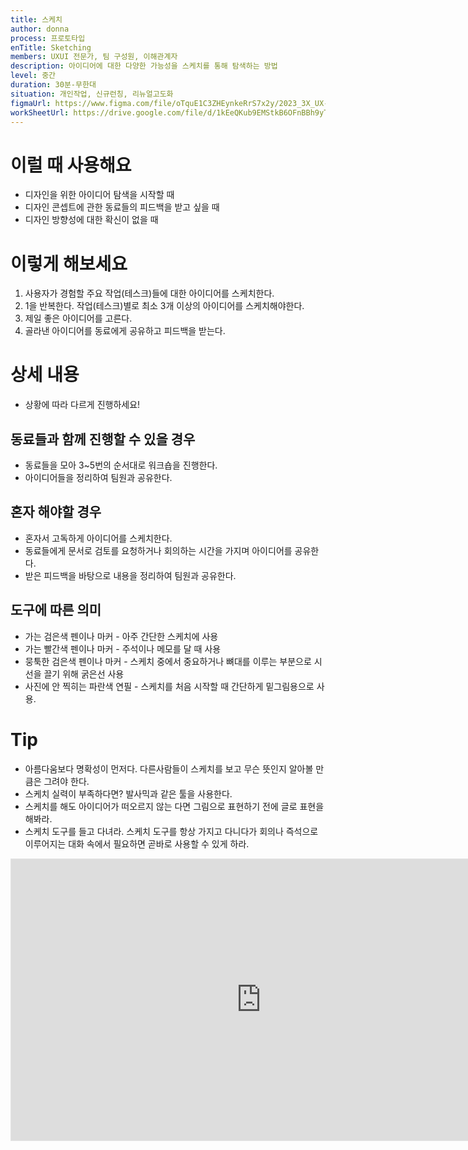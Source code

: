 ```yaml
---
title: 스케치
author: donna
process: 프로토타입
enTitle: Sketching
members: UXUI 전문가, 팀 구성원, 이해관계자
description: 아이디어에 대한 다양한 가능성을 스케치를 통해 탐색하는 방법
level: 중간
duration: 30분-무한대
situation: 개인작업, 신규런칭, 리뉴얼고도화
figmaUrl: https://www.figma.com/file/oTquE1C3ZHEynkeRrS7x2y/2023_3X_UX-Card_WorkSheet_Ver.3?type=design&node-id=104-4929&mode=design&t=uMLYbDeXRC8639ZD-4
workSheetUrl: https://drive.google.com/file/d/1kEeQKub9EMStkB6OFnBBh9yTlD3uvfxT/view?usp=sharing
---
```


<!-- 프로세스별 보기: 공감, 설계, 프로토타입, 테스트 -->
<!--UXUI 전문가, 팀 구성원, 사용자, 이해관계자, 누구나 -->
<!--level: 쉬움, 중간, 어려움-->
<!--개인작업, 신규런칭, 리뉴얼고도화-->

# 이럴 때 사용해요

- 디자인을 위한 아이디어 탐색을 시작할 때
- 디자인 콘셉트에 관한 동료들의 피드백을 받고 싶을 때
- 디자인 방향성에 대한 확신이 없을 때

# 이렇게 해보세요

1. 사용자가 경험할 주요 작업(테스크)들에 대한 아이디어를 스케치한다.
2. 1을 반복한다. 작업(테스크)별로 최소 3개 이상의 아이디어를 스케치해야한다.
3. 제일 좋은 아이디어를 고른다.
4. 골라낸 아이디어를 동료에게 공유하고 피드백을 받는다.

# 상세 내용

- 상황에 따라 다르게 진행하세요!

## 동료들과 함께 진행할 수 있을 경우
- 동료들을 모아 3~5번의 순서대로 워크숍을 진행한다.
- 아이디어들을 정리하여 팀원과 공유한다.

## 혼자 해야할 경우
- 혼자서 고독하게 아이디어를 스케치한다.
- 동료들에게 문서로 검토를 요청하거나 회의하는 시간을 가지며 아이디어를 공유한다.
- 받은 피드백을 바탕으로 내용을 정리하여 팀원과 공유한다.

## 도구에 따른 의미
- 가는 검은색 펜이나 마커 - 아주 간단한 스케치에 사용
- 가는 빨간색 펜이나 마커 - 주석이나 메모를 달 때 사용
- 뭉툭한 검은색 펜이나 마커 - 스케치 중에서 중요하거나 뼈대를 이루는 부분으로 시선을 끌기 위해 굵은선 사용
- 사진에 안 찍히는 파란색 연필 - 스케치를 처음 시작할 때 간단하게 밑그림용으로 사용.

# Tip

- 아름다움보다 명확성이 먼저다. 다른사람들이 스케치를 보고 무슨 뜻인지 알아볼 만큼은 그려야 한다.
- 스케치 실력이 부족하다면? 발사믹과 같은 툴을 사용한다.
- 스케치를 해도 아이디어가 떠오르지 않는 다면 그림으로 표현하기 전에 글로 표현을 해봐라.
- 스케치 도구를 들고 다녀라. 스케치 도구를 항상 가지고 다니다가 회의나 즉석으로 이루어지는 대화 속에서 필요하면 곧바로 사용할 수 있게 하라.

<iframe style="border: 1px solid rgba(0, 0, 0, 0.1);" width="800" height="450" src="https://www.figma.com/embed?embed_host=share&url=https%3A%2F%2Fwww.figma.com%2Ffile%2FoTquE1C3ZHEynkeRrS7x2y%2F2023_3X_UX-Card_WorkSheet_Ver.3%3Ftype%3Ddesign%26node-id%3D104%253A4931%26mode%3Ddesign%26t%3DtGbsZ1SuS9WkfKu2-1" allowfullscreen></iframe>
